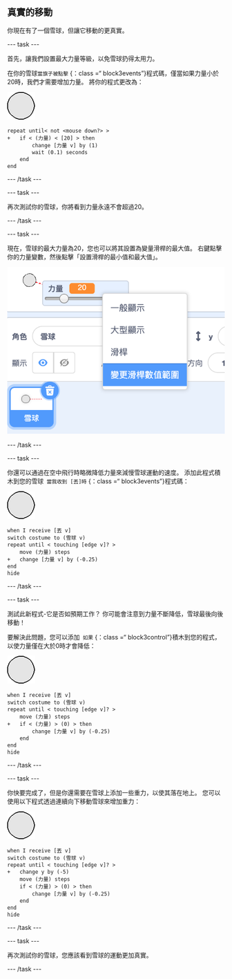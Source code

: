## 真實的移動

你現在有了一個雪球，但讓它移動的更真實。

--- task ---

首先，讓我們設置最大力量等級，以免雪球扔得太用力。

在你的雪球`當旗子被點擊` {：class =“ block3events”}程式碼，僅當如果力量小於20時，我們才需要增加力量。 將你的程式更改為：

![雪球角色](images/snowball-sprite.png)

```blocks3
repeat until< not <mouse down?> >
+   if < (力量) < [20] > then
        change [力量 v] by (1)
        wait (0.1) seconds
    end
end
```

--- /task ---

--- task ---

再次測試你的雪球，你將看到力量永遠不會超過20。

--- /task ---

--- task ---

現在，雪球的最大力量為20，您也可以將其設置為變量滑桿的最大值。 右鍵點擊你的力量變數，然後點擊「設置滑桿的最小值和最大值」。

![滑桿範圍的最小值最大值](images/snow-minmax.png)


--- /task ---

--- task ---

你還可以通過在空中飛行時略微降低力量來減慢雪球運動的速度。 添加此程式積木到您的雪球` 當我收到 [丟]時` {：class =“ block3events”}程式碼：

![雪球角色](images/snowball-sprite.png)

```blocks3
when I receive [丟 v]
switch costume to (雪球 v)
repeat until < touching [edge v]? >
    move (力量) steps
+   change [力量 v] by (-0.25)
end
hide
```

--- /task ---


--- task ---

測試此新程式-它是否如預期工作？ 你可能會注意到力量不斷降低，雪球最後向後移動！

要解決此問題，您可以添加` 如果` {：class =“ block3control”}積木到您的程式，以使力量僅在大於0時才會降低：

![雪球角色](images/snowball-sprite.png)

```blocks3
when I receive [丟 v]
switch costume to (雪球 v)
repeat until < touching [edge v]? >
    move (力量) steps
+   if < (力量) > (0) > then
        change [力量 v] by (-0.25)
    end
end
hide
```

--- /task ---

--- task ---

你快要完成了，但是你還需要在雪球上添加一些重力，以使其落在地上。 您可以使用以下程式透過連續向下移動雪球來增加重力：

![雪球角色](images/snowball-sprite.png)

```blocks3
when I receive [丟 v]
switch costume to (雪球 v)
repeat until < touching [edge v]? >
+   change y by (-5)
    move (力量) steps
    if < (力量) > (0) > then
        change [力量 v] by (-0.25)
    end
end
hide
```

--- /task ---

--- task ---

再次測試你的雪球，您應該看到雪球的運動更加真實。

--- /task ---

